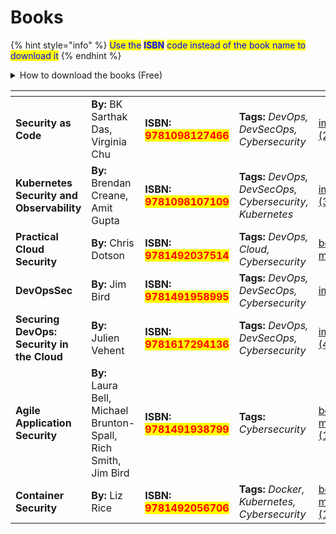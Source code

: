 # Books

{% hint style="info" %}
<mark style="color:blue;">Use the</mark> <mark style="color:blue;"></mark><mark style="color:blue;">**ISBN**</mark> <mark style="color:blue;"></mark><mark style="color:blue;">code instead of the book name to download it</mark>
{% endhint %}

<details>

<summary>How to download the books (Free)</summary>

Tutorial: [https://www.youtube.com/watch?v=e4yeggrTfDo](https://www.youtube.com/watch?v=e4yeggrTfDo)

Website: [https://libgen.is/](https://libgen.is/) (used in the video)

</details>



<table data-card-size="large" data-view="cards" data-full-width="false"><thead><tr><th></th><th></th><th></th><th></th><th data-hidden data-card-cover data-type="files"></th></tr></thead><tbody><tr><td><strong>Security as Code</strong></td><td><strong>By:</strong> BK Sarthak Das, Virginia Chu</td><td><strong>ISBN:</strong> <mark style="color:red;"><strong>9781098127466</strong></mark></td><td><strong>Tags:</strong> <em>DevOps, DevSecOps, Cybersecurity</em></td><td><a href="../.gitbook/assets/image (2).png">image (2).png</a></td></tr><tr><td><strong>Kubernetes Security and Observability</strong></td><td><strong>By:</strong> Brendan Creane, Amit Gupta</td><td><strong>ISBN:</strong> <mark style="color:red;"><strong>9781098107109</strong></mark></td><td><strong>Tags:</strong> <em>DevOps, DevSecOps, Cybersecurity, Kubernetes</em></td><td><a href="../.gitbook/assets/image (3).png">image (3).png</a></td></tr><tr><td><strong>Practical Cloud Security</strong></td><td><strong>By:</strong> Chris Dotson</td><td><strong>ISBN: </strong><mark style="color:red;"><strong>9781492037514</strong></mark></td><td><strong>Tags:</strong> <em>DevOps, Cloud, Cybersecurity</em></td><td><a href="../.gitbook/assets/book3-min.png">book3-min.png</a></td></tr><tr><td><strong>DevOpsSec</strong></td><td><strong>By:</strong> Jim Bird</td><td><strong>ISBN: </strong><mark style="color:red;"><strong>9781491958995</strong></mark></td><td><strong>Tags:</strong> <em>DevOps, DevSecOps, Cybersecurity</em></td><td><a href="../.gitbook/assets/image.png">image.png</a></td></tr><tr><td><strong>Securing DevOps: Security in the Cloud</strong></td><td><strong>By:</strong> Julien Vehent</td><td><strong>ISBN: </strong><mark style="color:red;"><strong>9781617294136</strong></mark></td><td><strong>Tags:</strong> <em>DevOps, DevSecOps, Cybersecurity</em></td><td><a href="../.gitbook/assets/image (4).png">image (4).png</a></td></tr><tr><td><strong>Agile Application Security</strong></td><td><strong>By:</strong> Laura Bell, Michael Brunton-Spall, Rich Smith, Jim Bird</td><td><strong>ISBN: </strong><mark style="color:red;"><strong>9781491938799</strong></mark></td><td><strong>Tags:</strong> <em>Cybersecurity</em></td><td><a href="../.gitbook/assets/book6-min (1).png">book6-min (1).png</a></td></tr><tr><td><strong>Container Security</strong></td><td><strong>By:</strong> Liz Rice</td><td><strong>ISBN: </strong><mark style="color:red;"><strong>9781492056706</strong></mark></td><td><strong>Tags:</strong> <em>Docker, Kubernetes, Cybersecurity</em></td><td><a href="../.gitbook/assets/book7-min (1).png">book7-min (1).png</a></td></tr></tbody></table>
